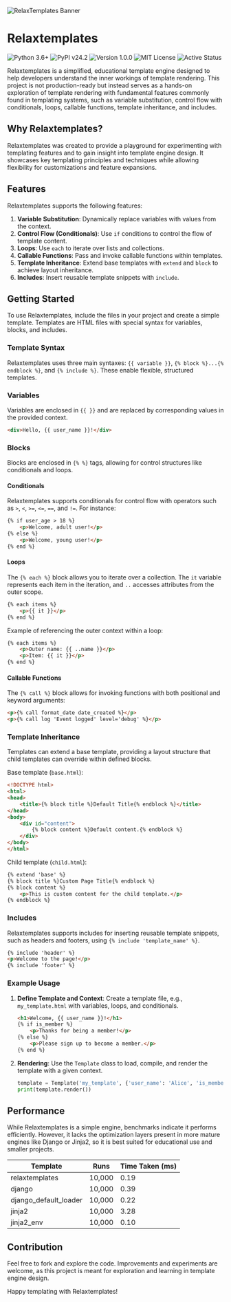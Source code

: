 ![RelaxTemplates Banner](https://ravikisha.github.io/assets/relaxtemplates.jpg)

# Relaxtemplates

<p float="left">
<img src="https://img.shields.io/badge/Python-3.6%2B-blue" alt="Python 3.6+"> 
<img src="https://img.shields.io/badge/PyPI-v24.2-blue" alt="PyPI v24.2">
<img src="https://img.shields.io/badge/Version-1.0.0-blue" alt="Version 1.0.0">
<img src="https://img.shields.io/badge/License-MIT-green" alt="MIT License"> 
<img src="https://img.shields.io/badge/Status-Active-green" alt="Active Status">
</p>

Relaxtemplates is a simplified, educational template engine designed to help developers understand the inner workings of template rendering. This project is not production-ready but instead serves as a hands-on exploration of template rendering with fundamental features commonly found in templating systems, such as variable substitution, control flow with conditionals, loops, callable functions, template inheritance, and includes.

## Why Relaxtemplates?

Relaxtemplates was created to provide a playground for experimenting with templating features and to gain insight into template engine design. It showcases key templating principles and techniques while allowing flexibility for customizations and feature expansions.

## Features

Relaxtemplates supports the following features:

1. **Variable Substitution**: Dynamically replace variables with values from the context.
2. **Control Flow (Conditionals)**: Use `if` conditions to control the flow of template content.
3. **Loops**: Use `each` to iterate over lists and collections.
4. **Callable Functions**: Pass and invoke callable functions within templates.
5. **Template Inheritance**: Extend base templates with `extend` and `block` to achieve layout inheritance.
6. **Includes**: Insert reusable template snippets with `include`.

## Getting Started

To use Relaxtemplates, include the files in your project and create a simple template. Templates are HTML files with special syntax for variables, blocks, and includes.

### Template Syntax

Relaxtemplates uses three main syntaxes: `{{ variable }}`, `{% block %}...{% endblock %}`, and `{% include %}`. These enable flexible, structured templates.

### Variables

Variables are enclosed in `{{ }}` and are replaced by corresponding values in the provided context.

```html
<div>Hello, {{ user_name }}!</div>
```

### Blocks

Blocks are enclosed in `{% %}` tags, allowing for control structures like conditionals and loops. 

#### Conditionals

Relaxtemplates supports conditionals for control flow with operators such as `>`, `<`, `>=`, `<=`, `==`, and `!=`. For instance:

```html
{% if user_age > 18 %}
    <p>Welcome, adult user!</p>
{% else %}
    <p>Welcome, young user!</p>
{% end %}
```

#### Loops

The `{% each %}` block allows you to iterate over a collection. The `it` variable represents each item in the iteration, and `..` accesses attributes from the outer scope.

```html
{% each items %}
    <p>{{ it }}</p>
{% end %}
```

Example of referencing the outer context within a loop:

```html
{% each items %}
    <p>Outer name: {{ ..name }}</p>
    <p>Item: {{ it }}</p>
{% end %}
```

#### Callable Functions

The `{% call %}` block allows for invoking functions with both positional and keyword arguments:

```html
<p>{% call format_date date_created %}</p>
<p>{% call log 'Event logged' level='debug' %}</p>
```

### Template Inheritance

Templates can extend a base template, providing a layout structure that child templates can override within defined blocks.

Base template (`base.html`):
```html
<!DOCTYPE html>
<html>
<head>
    <title>{% block title %}Default Title{% endblock %}</title>
</head>
<body>
    <div id="content">
        {% block content %}Default content.{% endblock %}
    </div>
</body>
</html>
```

Child template (`child.html`):
```html
{% extend 'base' %}
{% block title %}Custom Page Title{% endblock %}
{% block content %}
    <p>This is custom content for the child template.</p>
{% endblock %}
```

### Includes

Relaxtemplates supports includes for inserting reusable template snippets, such as headers and footers, using `{% include 'template_name' %}`.

```html
{% include 'header' %}
<p>Welcome to the page!</p>
{% include 'footer' %}
```

### Example Usage

1. **Define Template and Context**:
   Create a template file, e.g., `my_template.html` with variables, loops, and conditionals.

   ```html
   <h1>Welcome, {{ user_name }}!</h1>
   {% if is_member %}
       <p>Thanks for being a member!</p>
   {% else %}
       <p>Please sign up to become a member.</p>
   {% end %}
   ```

2. **Rendering**:
   Use the `Template` class to load, compile, and render the template with a given context.

   ```python
   template = Template('my_template', {'user_name': 'Alice', 'is_member': True})
   print(template.render())
   ```

## Performance

While Relaxtemplates is a simple engine, benchmarks indicate it performs efficiently. However, it lacks the optimization layers present in more mature engines like Django or Jinja2, so it is best suited for educational use and smaller projects.

| Template                | Runs       | Time Taken (ms) |
|------------------------|------------|-----------------|
| relaxtemplates         | 10,000     | 0.19            |
| django                 | 10,000     | 0.39            |
| django_default_loader  | 10,000     | 0.22            |
| jinja2                 | 10,000     | 3.28            |
| jinja2_env             | 10,000     | 0.10            |


## Contribution

Feel free to fork and explore the code. Improvements and experiments are welcome, as this project is meant for exploration and learning in template engine design.

Happy templating with Relaxtemplates!